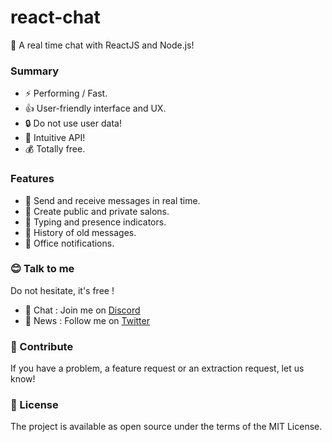 # react-chat

💬 A real time chat with ReactJS and Node.js!

### Summary
- ⚡️ Performing / Fast.
- 👍 User-friendly interface and UX.
- 🔒 Do not use user data!
- 🚀 Intuitive API!
- 💰 Totally free.

### Features
- 📡 Send and receive messages in real time.
- 📝 Create public and private salons.
- 💬 Typing and presence indicators.
- 🧠 History of old messages.
- 🔔 Office notifications.

### 😊  Talk to me
Do not hesitate, it's free !

- 💬  Chat : Join me on [Discord](https://discord.gg/tRse4qu)
- 📣  News : Follow me on [Twitter](https://twitter.com/_brandonsueur)

### 👋  Contribute
If you have a problem, a feature request or an extraction request, let us know!


### 📖  License
The project is available as open source under the terms of the MIT License.
